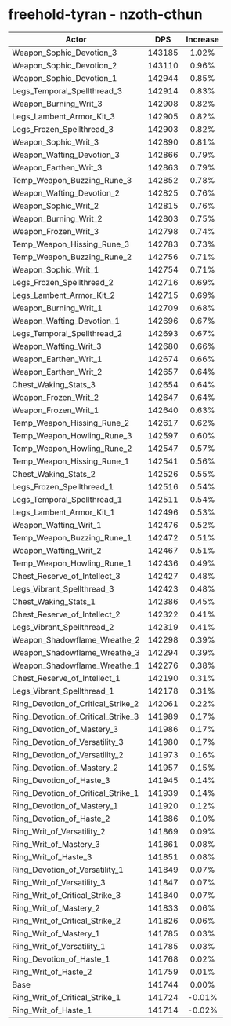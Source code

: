 # freehold-tyran - nzoth-cthun
| Actor | DPS | Increase |
|---|:---:|:---:|
|Weapon_Sophic_Devotion_3|143185|1.02%|
|Weapon_Sophic_Devotion_2|143110|0.96%|
|Weapon_Sophic_Devotion_1|142944|0.85%|
|Legs_Temporal_Spellthread_3|142914|0.83%|
|Weapon_Burning_Writ_3|142908|0.82%|
|Legs_Lambent_Armor_Kit_3|142905|0.82%|
|Legs_Frozen_Spellthread_3|142903|0.82%|
|Weapon_Sophic_Writ_3|142890|0.81%|
|Weapon_Wafting_Devotion_3|142866|0.79%|
|Weapon_Earthen_Writ_3|142863|0.79%|
|Temp_Weapon_Buzzing_Rune_3|142852|0.78%|
|Weapon_Wafting_Devotion_2|142825|0.76%|
|Weapon_Sophic_Writ_2|142815|0.76%|
|Weapon_Burning_Writ_2|142803|0.75%|
|Weapon_Frozen_Writ_3|142798|0.74%|
|Temp_Weapon_Hissing_Rune_3|142783|0.73%|
|Temp_Weapon_Buzzing_Rune_2|142756|0.71%|
|Weapon_Sophic_Writ_1|142754|0.71%|
|Legs_Frozen_Spellthread_2|142716|0.69%|
|Legs_Lambent_Armor_Kit_2|142715|0.69%|
|Weapon_Burning_Writ_1|142709|0.68%|
|Weapon_Wafting_Devotion_1|142696|0.67%|
|Legs_Temporal_Spellthread_2|142693|0.67%|
|Weapon_Wafting_Writ_3|142680|0.66%|
|Weapon_Earthen_Writ_1|142674|0.66%|
|Weapon_Earthen_Writ_2|142657|0.64%|
|Chest_Waking_Stats_3|142654|0.64%|
|Weapon_Frozen_Writ_2|142647|0.64%|
|Weapon_Frozen_Writ_1|142640|0.63%|
|Temp_Weapon_Hissing_Rune_2|142617|0.62%|
|Temp_Weapon_Howling_Rune_3|142597|0.60%|
|Temp_Weapon_Howling_Rune_2|142547|0.57%|
|Temp_Weapon_Hissing_Rune_1|142541|0.56%|
|Chest_Waking_Stats_2|142526|0.55%|
|Legs_Frozen_Spellthread_1|142516|0.54%|
|Legs_Temporal_Spellthread_1|142511|0.54%|
|Legs_Lambent_Armor_Kit_1|142496|0.53%|
|Weapon_Wafting_Writ_1|142476|0.52%|
|Temp_Weapon_Buzzing_Rune_1|142472|0.51%|
|Weapon_Wafting_Writ_2|142467|0.51%|
|Temp_Weapon_Howling_Rune_1|142436|0.49%|
|Chest_Reserve_of_Intellect_3|142427|0.48%|
|Legs_Vibrant_Spellthread_3|142423|0.48%|
|Chest_Waking_Stats_1|142386|0.45%|
|Chest_Reserve_of_Intellect_2|142322|0.41%|
|Legs_Vibrant_Spellthread_2|142319|0.41%|
|Weapon_Shadowflame_Wreathe_2|142298|0.39%|
|Weapon_Shadowflame_Wreathe_3|142294|0.39%|
|Weapon_Shadowflame_Wreathe_1|142276|0.38%|
|Chest_Reserve_of_Intellect_1|142190|0.31%|
|Legs_Vibrant_Spellthread_1|142178|0.31%|
|Ring_Devotion_of_Critical_Strike_2|142061|0.22%|
|Ring_Devotion_of_Critical_Strike_3|141989|0.17%|
|Ring_Devotion_of_Mastery_3|141986|0.17%|
|Ring_Devotion_of_Versatility_3|141980|0.17%|
|Ring_Devotion_of_Versatility_2|141973|0.16%|
|Ring_Devotion_of_Mastery_2|141957|0.15%|
|Ring_Devotion_of_Haste_3|141945|0.14%|
|Ring_Devotion_of_Critical_Strike_1|141939|0.14%|
|Ring_Devotion_of_Mastery_1|141920|0.12%|
|Ring_Devotion_of_Haste_2|141886|0.10%|
|Ring_Writ_of_Versatility_2|141869|0.09%|
|Ring_Writ_of_Mastery_3|141861|0.08%|
|Ring_Writ_of_Haste_3|141851|0.08%|
|Ring_Devotion_of_Versatility_1|141849|0.07%|
|Ring_Writ_of_Versatility_3|141847|0.07%|
|Ring_Writ_of_Critical_Strike_3|141840|0.07%|
|Ring_Writ_of_Mastery_2|141833|0.06%|
|Ring_Writ_of_Critical_Strike_2|141826|0.06%|
|Ring_Writ_of_Mastery_1|141785|0.03%|
|Ring_Writ_of_Versatility_1|141785|0.03%|
|Ring_Devotion_of_Haste_1|141768|0.02%|
|Ring_Writ_of_Haste_2|141759|0.01%|
|Base|141744|0.00%|
|Ring_Writ_of_Critical_Strike_1|141724|-0.01%|
|Ring_Writ_of_Haste_1|141714|-0.02%|
